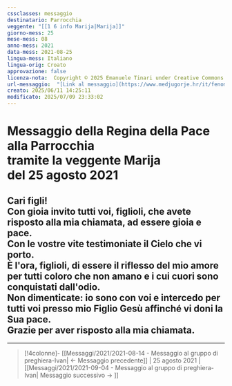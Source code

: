 ```yaml
---
cssclasses: messaggio
destinatario: Parrocchia
veggente: "[[1 6 info Marija|Marija]]"
giorno-mess: 25
mese-mess: 08
anno-mess: 2021
data-mess: 2021-08-25
lingua-mess: Italiano
lingua-orig: Croato
approvazione: false
licenza-nota:  Copyright © 2025 Emanuele Tinari under Creative Commons BY-NC-SA 4.0 https://creativecommons.org/licenses/by-nc-sa/4.0/
url-messaggio:  "[Link al messaggio](https://www.medjugorje.hr/it/fenomeno-di-medjugorje/messaggi-della-madonna/?datum=2021-8-25)"
creato: 2025/06/11 14:25:11
modificato: 2025/07/09 23:33:02
---
```


# Messaggio della Regina della Pace<br>alla Parrocchia<br>tramite la veggente Marija<br>del 25 agosto 2021

## Cari figli!<br>Con gioia invito tutti voi, figlioli, che avete risposto alla mia chiamata, ad essere gioia e pace.<br>Con le vostre vite testimoniate il Cielo che vi porto.<br>È l'ora, figlioli, di essere il riflesso del mio amore per tutti coloro che non amano e i cui cuori sono conquistati dall'odio.<br>Non dimenticate: io sono con voi e intercedo per tutti voi presso mio Figlio Gesù affinché vi doni la Sua pace.<br>Grazie per aver risposto alla mia chiamata.

***

> [!4colonne]- [[Messaggi/2021/2021-08-14 - Messaggio al gruppo di preghiera-Ivan| ← Messaggio precedente]] | 25 agosto 2021 | [[Messaggi/2021/2021-09-04 - Messaggio al gruppo di preghiera-Ivan| Messaggio successivo → ]]
